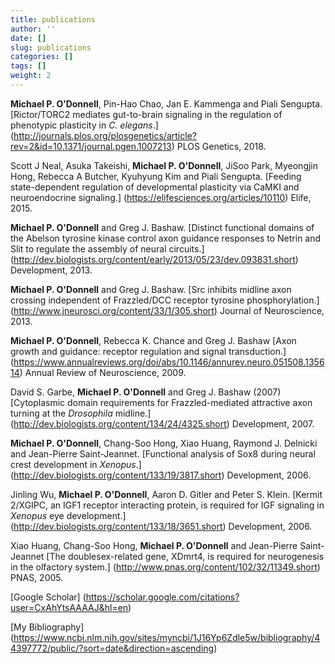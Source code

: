 ```yaml
---
title: publications
author: ''
date: []
slug: publications
categories: []
tags: []
weight: 2
---
```


**Michael P. O’Donnell**, Pin-Hao Chao, Jan E. Kammenga and Piali Sengupta. [Rictor/TORC2 mediates gut-to-brain signaling in the regulation of phenotypic plasticity in *C. elegans*.] (http://journals.plos.org/plosgenetics/article?rev=2&id=10.1371/journal.pgen.1007213) PLOS Genetics, 2018.

Scott J Neal, Asuka Takeishi, **Michael P. O'Donnell**, JiSoo Park, Myeongjin Hong, Rebecca A Butcher, Kyuhyung Kim and Piali Sengupta. [Feeding state-dependent regulation of developmental plasticity via CaMKI and neuroendocrine signaling.] (https://elifesciences.org/articles/10110) Elife, 2015. 

**Michael P. O'Donnell** and Greg J. Bashaw. [Distinct functional domains of the Abelson tyrosine kinase control axon guidance responses to Netrin and Slit to regulate the assembly of neural circuits.] (http://dev.biologists.org/content/early/2013/05/23/dev.093831.short) Development, 2013.

**Michael P. O'Donnell** and Greg J. Bashaw. [Src inhibits midline axon crossing independent of Frazzled/DCC receptor tyrosine phosphorylation.] (http://www.jneurosci.org/content/33/1/305.short) Journal of Neuroscience, 2013.

**Michael P. O'Donnell**, Rebecca K. Chance and Greg J. Bashaw [Axon growth and guidance: receptor  regulation and signal transduction.] (https://www.annualreviews.org/doi/abs/10.1146/annurev.neuro.051508.135614) Annual Review of Neuroscience, 2009.

David S. Garbe, **Michael P. O'Donnell** and Greg J. Bashaw (2007) [Cytoplasmic domain requirements for Frazzled-mediated attractive axon turning at the *Drosophila* midline.] (http://dev.biologists.org/content/134/24/4325.short) Development, 2007.

**Michael P. O'Donnell**, Chang-Soo Hong, Xiao Huang, Raymond J. Delnicki and Jean-Pierre Saint-Jeannet. [Functional analysis of Sox8 during neural crest development in *Xenopus*.] (http://dev.biologists.org/content/133/19/3817.short) Development, 2006.

Jinling Wu, **Michael P. O'Donnell**, Aaron D. Gitler and Peter S. Klein. [Kermit 2/XGIPC, an IGF1 receptor interacting protein, is required for IGF signaling in *Xenopus* eye development.] (http://dev.biologists.org/content/133/18/3651.short) Development, 2006.

Xiao Huang, Chang-Soo Hong, **Michael P. O'Donnell** and Jean-Pierre Saint-Jeannet [The doublesex-related gene, XDmrt4, is required for neurogenesis in the olfactory system.] (http://www.pnas.org/content/102/32/11349.short) PNAS, 2005.

[Google Scholar] (https://scholar.google.com/citations?user=CxAhYtsAAAAJ&hl=en)

[My Bibliography] (https://www.ncbi.nlm.nih.gov/sites/myncbi/1J16Yp6Zdle5w/bibliography/44397772/public/?sort=date&direction=ascending)
